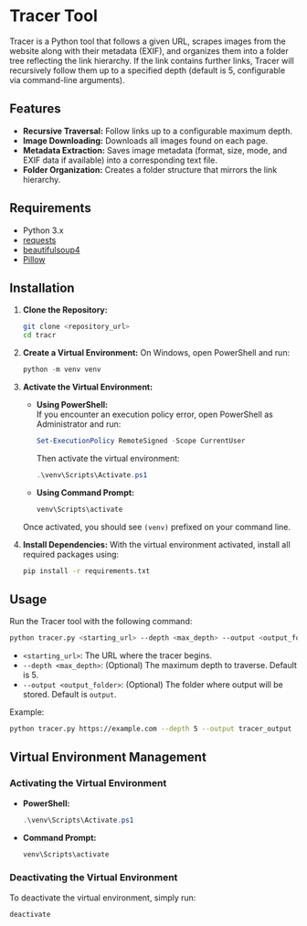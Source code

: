 # Tracer Tool

Tracer is a Python tool that follows a given URL, scrapes images from the website along with their metadata (EXIF), and organizes them into a folder tree reflecting the link hierarchy. If the link contains further links, Tracer will recursively follow them up to a specified depth (default is 5, configurable via command-line arguments).

## Features

- **Recursive Traversal:** Follow links up to a configurable maximum depth.
- **Image Downloading:** Downloads all images found on each page.
- **Metadata Extraction:** Saves image metadata (format, size, mode, and EXIF data if available) into a corresponding text file.
- **Folder Organization:** Creates a folder structure that mirrors the link hierarchy.

## Requirements

- Python 3.x
- [requests](https://pypi.org/project/requests/)
- [beautifulsoup4](https://pypi.org/project/beautifulsoup4/)
- [Pillow](https://pypi.org/project/Pillow/)

## Installation

1. **Clone the Repository:**
   ```bash
   git clone <repository_url>
   cd tracr
   ```

2. **Create a Virtual Environment:**
   On Windows, open PowerShell and run:
   ```powershell
   python -m venv venv
   ```

3. **Activate the Virtual Environment:**

   - **Using PowerShell:**  
     If you encounter an execution policy error, open PowerShell as Administrator and run:
     ```powershell
     Set-ExecutionPolicy RemoteSigned -Scope CurrentUser
     ```
     Then activate the virtual environment:
     ```powershell
     .\venv\Scripts\Activate.ps1
     ```

   - **Using Command Prompt:**  
     ```cmd
     venv\Scripts\activate
     ```

   Once activated, you should see `(venv)` prefixed on your command line.

4. **Install Dependencies:**
   With the virtual environment activated, install all required packages using:
   ```bash
   pip install -r requirements.txt
   ```

## Usage

Run the Tracer tool with the following command:
```bash
python tracer.py <starting_url> --depth <max_depth> --output <output_folder>
```
- `<starting_url>`: The URL where the tracer begins.
- `--depth <max_depth>`: (Optional) The maximum depth to traverse. Default is 5.
- `--output <output_folder>`: (Optional) The folder where output will be stored. Default is `output`.

Example:
```bash
python tracer.py https://example.com --depth 5 --output tracer_output
```

## Virtual Environment Management

### Activating the Virtual Environment
- **PowerShell:**
  ```powershell
  .\venv\Scripts\Activate.ps1
  ```
- **Command Prompt:**
  ```cmd
  venv\Scripts\activate
  ```

### Deactivating the Virtual Environment

To deactivate the virtual environment, simply run:
```bash
deactivate
```